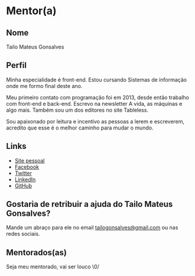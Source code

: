 # Mentor(a) 

## Nome 
Tailo Mateus Gonsalves

## Perfil 

Minha especialidade é front-end. Estou cursando Sistemas de informação onde me formo final deste ano.

Meu primeiro contato com programação foi em 2013, desde então trabalho com front-end e back-end.
Escrevo na newsletter A vida, as máquinas e algo mais. Também sou um dos editores no site Tableless.

Sou apaixonado por leitura e incentivo as pessoas a lerem e escreverem, acredito que esse é o melhor caminho para mudar o mundo.

## Links 
* [Site pessoal](http://tailomateus.github.io/) 
* [Facebook](http://facebook.com/tailomateus) 
* [Twitter](https://twitter.com/tailomgonsalves)
* [LinkedIn](https://www.linkedin.com/in/tailo-mateus-gonsalves-b0b07a92/)
* [GitHub](https://github.com/tailomateus)
 
## Gostaria de retribuir a ajuda do Tailo Mateus Gonsalves? 

Mande um abraço para ele no email tailogonsalves@gmail.com ou nas redes sociais.

## Mentorados(as) 
Seja meu mentorado, vai ser louco \0/